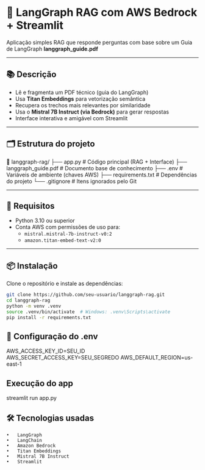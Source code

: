 # 🧠 LangGraph RAG com AWS Bedrock + Streamlit

Aplicação simples RAG que responde perguntas com base sobre um Guia de LangGraph **langgraph_guide.pdf**

---

## 📚 Descrição 

- Lê e fragmenta um PDF técnico (guia do LangGraph)
- Usa **Titan Embeddings** para vetorização semântica
- Recupera os trechos mais relevantes por similaridade
- Usa o **Mistral 7B Instruct (via Bedrock)** para gerar respostas
- Interface interativa e amigável com Streamlit

---

## 🗂 Estrutura do projeto

📁 langgraph-rag/
├── app.py                 # Código principal (RAG + Interface)
├── langgraph_guide.pdf    # Documento base de conhecimento
├── .env                   # Variáveis de ambiente (chaves AWS)
├── requirements.txt       # Dependências do projeto
└── .gitignore             # Itens ignorados pelo Git

---

## 🔧 Requisitos

- Python 3.10 ou superior
- Conta AWS com permissões de uso para:
  - `mistral.mistral-7b-instruct-v0:2`
  - `amazon.titan-embed-text-v2:0`

---

## 📦 Instalação

Clone o repositório e instale as dependências:

```bash
git clone https://github.com/seu-usuario/langgraph-rag.git
cd langgraph-rag
python -m venv .venv
source .venv/bin/activate  # Windows: .venv\Scripts\activate
pip install -r requirements.txt
```
## 🔐 Configuração do .env

AWS_ACCESS_KEY_ID=SEU_ID
AWS_SECRET_ACCESS_KEY=SEU_SEGREDO
AWS_DEFAULT_REGION=us-east-1

## Execução do app
streamlit run app.py

## 🛠 Tecnologias usadas
	•	LangGraph
	•	LangChain
	•	Amazon Bedrock
	•	Titan Embeddings
	•	Mistral 7B Instruct
	•	Streamlit
